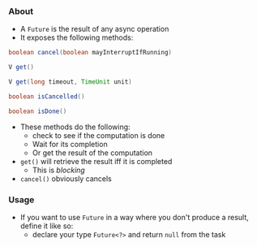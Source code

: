 ### About
* A `Future` is the result of any async operation
* It exposes the following methods:
```java
boolean cancel(boolean mayInterruptIfRunning)

V get()

V get(long timeout, TimeUnit unit)

boolean isCancelled()

boolean isDone()
```
* These methods do the following:
	* check to see if the computation is done
	* Wait for its completion
	* Or get the result of the computation
* `get()` will retrieve the result iff it is completed 
	* This is *blocking*
* `cancel()` obviously cancels
### Usage
* If you want to use `Future` in a way where you don't produce a result, define it like so:
	* declare your type `Future<?>` and return `null` from the task